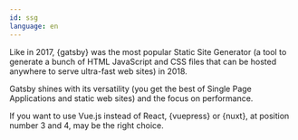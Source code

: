 ```yaml
---
id: ssg  
language: en
---
```


Like in 2017, {gatsby} was the most popular Static Site Generator (a tool to generate a bunch of HTML JavaScript and CSS files that can be hosted anywhere to serve ultra-fast web sites) in 2018.

Gatsby shines with its versatility (you get the best of Single Page Applications and static web sites) and the focus on performance.

If you want to use Vue.js instead of React, {vuepress} or {nuxt}, at position number 3 and 4, may be the right choice.
